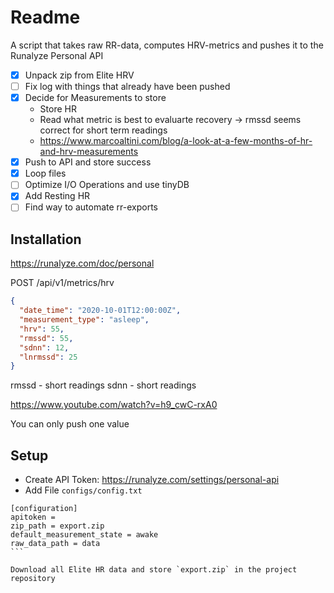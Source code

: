 # Readme

A script that takes raw RR-data, computes HRV-metrics and pushes it to the Runalyze Personal API

- [x] Unpack zip from Elite HRV
- [ ] Fix log with things that already have been pushed
- [x] Decide for Measurements to store
    - Store HR
    - Read what metric is best to evaluarte recovery -> rmssd seems correct for short term readings
    - https://www.marcoaltini.com/blog/a-look-at-a-few-months-of-hr-and-hrv-measurements
- [x] Push to API and store success
- [x] Loop files
- [ ] Optimize I/O Operations and use tinyDB
- [x] Add Resting HR
- [ ] Find way to automate rr-exports

## Installation

https://runalyze.com/doc/personal

POST
​/api​/v1​/metrics​/hrv

```JSON
{
  "date_time": "2020-10-01T12:00:00Z",
  "measurement_type": "asleep",
  "hrv": 55,
  "rmssd": 55,
  "sdnn": 12,
  "lnrmssd": 25
}
```

rmssd - short readings
sdnn - short readings

https://www.youtube.com/watch?v=h9_cwC-rxA0

You can only push one value

## Setup

- Create API Token: https://runalyze.com/settings/personal-api
- Add File `configs/config.txt`
````
[configuration]
apitoken = 
zip_path = export.zip
default_measurement_state = awake
raw_data_path = data
```

Download all Elite HR data and store `export.zip` in the project repository

